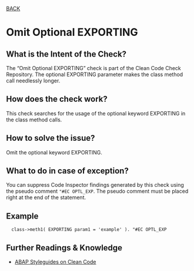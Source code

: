 [BACK](../check_documentation.md)

# Omit Optional EXPORTING
## What is the Intent of the Check?
The “Omit Optional EXPORTING” check is part of the Clean Code Check Repository. 
The optional EXPORTING parameter makes the class method call needlessly longer.

## How does the check work?
This check searches for the usage of the optional keyword EXPORTING in the class method calls.

## How to solve the issue?
Omit the optional keyword EXPORTING.

## What to do in case of exception?
You can suppress Code Inspector findings generated by this check using the pseudo comment `"#EC OPTL_EXP`. The pseudo comment must be placed right at the end of the statement.

## Example
```abap
  class->meth1( EXPORTING param1 = 'example' ). "#EC OPTL_EXP
```

## Further Readings & Knowledge
* [ABAP Styleguides on Clean Code](https://github.com/SAP/styleguides/blob/master/clean-abap/CleanABAP.md#omit-the-optional-keyword-exporting)
